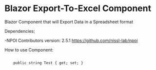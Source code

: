 # Blazor Export-To-Excel Component

Blazor Component that will Export Data in a Spreadsheet format

Dependencies:

-NPOI Contributors version: 2.5.1 https://github.com/nissl-lab/npoi

How to use Component:

<code>
	public string Test { get; set; }
</code>